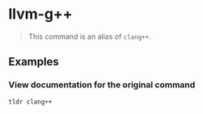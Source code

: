 # llvm-g++

> This command is an alias of `clang++`.

## Examples

### View documentation for the original command

```bash
tldr clang++
```
